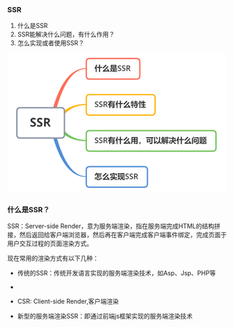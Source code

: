 ### SSR

1. 什么是SSR
2. SSR能解决什么问题，有什么作用？
3. 怎么实现或者使用SSR？

![认识服务端渲染](../../../public/images/i20.png)

### 什么是SSR？

SSR：Server-side Render，意为服务端渲染，指在服务端完成HTML的结构拼接，然后返回给客户端浏览器，然后再在客户端完成客户端事件绑定，完成页面于用户交互过程的页面渲染方式。

现在常用的渲染方式有以下几种：

* 传统的SSR：传统开发语言实现的服务端渲染技术，如Asp、Jsp、PHP等

* 

* CSR: Client-side Render,客户端渲染

* 新型的服务端渲染SSR：即通过前端js框架实现的服务端渲染技术
